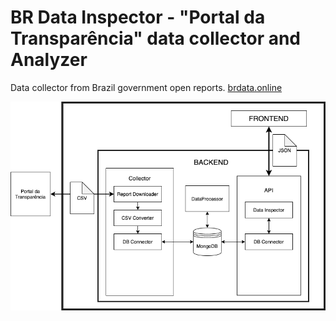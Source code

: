 # BR Data Inspector - "Portal da Transparência" data collector and Analyzer

Data collector from Brazil government open reports. [brdata.online](https://brdata.online)


![alt text](screenshots/schema.png "Project Schema")
